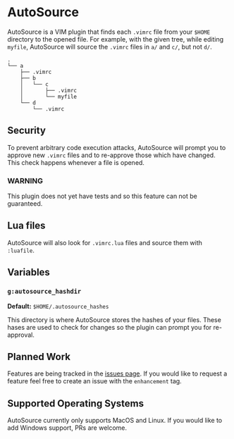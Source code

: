 # AutoSource
AutoSource is a VIM plugin that finds each `.vimrc` file from your `$HOME` directory to the opened file. For example, with the given tree, while editing `myfile`, AutoSource will source the `.vimrc` files in `a/` and `c/`, but not `d/`.
```
.
└── a
    ├── .vimrc
    ├── b
    │   └── c
    │       ├── .vimrc
    │       └── myfile
    └── d
        └── .vimrc
```

## Security
To prevent arbitrary code execution attacks, AutoSource will prompt you to approve new `.vimrc` files and to re-approve those which have changed. This check happens whenever a file is opened.

### WARNING
This plugin does not yet have tests and so this feature can not be guaranteed.

## Lua files
AutoSource will also look for `.vimrc.lua` files and source them with `:luafile`.

## Variables
### `g:autosource_hashdir`
**Default:** `$HOME/.autosource_hashes`

This directory is where AutoSource stores the hashes of your files. These hases are used to check for changes so the plugin can prompt you for re-approval.

## Planned Work
Features are being tracked in the [issues page](https://github.com/jenterkin/vim-autosource/issues?q=is%3Aopen+is%3Aissue+label%3Aenhancement). If you would like to request a feature feel free to create an issue with the `enhancement` tag.

## Supported Operating Systems
AutoSource currently only supports MacOS and Linux. If you would like to add Windows support, PRs are welcome.
